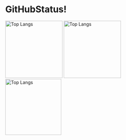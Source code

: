 <h1>GitHubStatus!</h1>
<p align="left">
<img alt="Top Langs" height="180px" src="http://github-profile-summary-cards.vercel.app/api/cards/stats?username=rino7tech&theme=omni" />
<img alt="Top Langs" height="180px" src="http://github-profile-summary-cards.vercel.app/api/cards/repos-per-language?username=rino7tech&theme=omni" />
<img alt="Top Langs" height="176px" src="http://github-profile-summary-cards.vercel.app/api/cards/profile-details?username=rino7tech&theme=omni" />
  
